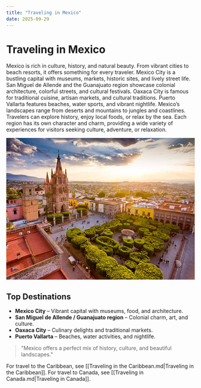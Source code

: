 ```yaml
---
title: "Traveling in Mexico"
date: 2025-09-29
---
```


# Traveling in Mexico
Mexico is rich in culture, history, and natural beauty. From vibrant cities to beach resorts, it offers something for every traveler. Mexico City is a bustling capital with museums, markets, historic sites, and lively street life. San Miguel de Allende and the Guanajuato region showcase colonial architecture, colorful streets, and cultural festivals. Oaxaca City is famous for traditional cuisine, artisan markets, and cultural traditions. Puerto Vallarta features beaches, water sports, and vibrant nightlife. Mexico’s landscapes range from deserts and mountains to jungles and coastlines. Travelers can explore history, enjoy local foods, or relax by the sea. Each region has its own character and charm, providing a wide variety of experiences for visitors seeking culture, adventure, or relaxation.

 ![San Miguel](images/san-miguel.jpg)

## Top Destinations
- **Mexico City** – Vibrant capital with museums, food, and architecture.  
 - **San Miguel de Allende / Guanajuato region** – Colonial charm, art, and culture.  
 - **Oaxaca City** – Culinary delights and traditional markets.  
- **Puerto Vallarta** – Beaches, water activities, and nightlife.  
 
> "Mexico offers a perfect mix of history, culture, and beautiful landscapes."

For travel to the Caribbean, see [[Traveling in the Caribbean.md|Traveling in the Caribbean]].
For travel to Canada, see [[Traveling in Canada.md|Traveling in Canada]].
